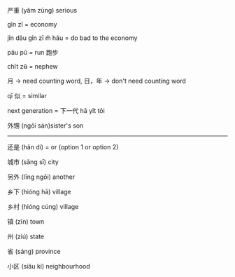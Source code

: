 严重 (yǎm zūng) serious

gîn zī = economy

jîn dâu gîn zī m̌ hâu = do bad to the economy

pâu pū = run 跑步

chīt zʉ̂ = nephew

月 -> need counting word, 日，年 -> don't need counting word

qī 似 = similar

next generation = 下一代 hā yǐt tôi

外甥 (ngôi sán)sister's son

---

还是 (hǎn dí) = or (option 1 or option 2)

城市 (sǎng sī) city

另外 (līng ngōi) another

乡下 (hióng hā) village

乡村 (hióng cúng) village

镇 (zīn) town

州 (ziú) state

省 (sáng) province

小区 (siâu kí) neighbourhood
